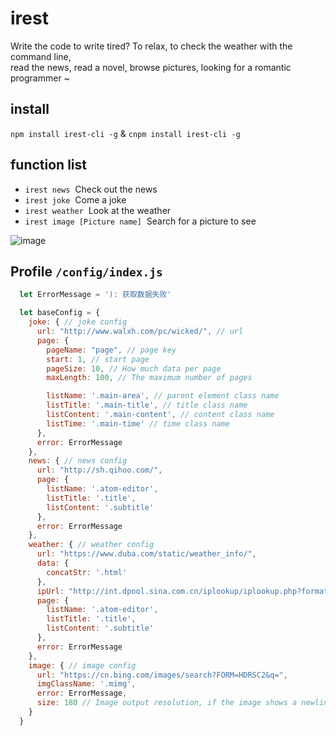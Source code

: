 # irest
Write the code to write tired? To relax, to check the weather with the command line,  
read the news, read a novel, browse pictures, looking for a romantic programmer ~

## install

`npm install irest-cli -g` & `cnpm install irest-cli -g`


## function list

* `irest news`  Check out the news
* `irest joke`  Come a joke
* `irest weather`  Look at the weather
* `irest image [Picture name]`  Search for a picture to see

  
  
![image](https://github.com/Jon-Millent/irest/blob/master/show01.gif?raw=true)

## Profile `/config/index.js`
```javascript
  let ErrorMessage = '): 获取数据失败'

  let baseConfig = {
    joke: { // joke config
      url: "http://www.walxh.com/pc/wicked/", // url
      page: {
        pageName: "page", // page key
        start: 1, // start page
        pageSize: 10, // How much data per page
        maxLength: 100, // The maximum number of pages

        listName: '.main-area', // parent element class name
        listTitle: '.main-title', // title class name
        listContent: '.main-content', // content class name
        listTime: '.main-time' // time class name
      },
      error: ErrorMessage
    },
    news: { // news config
      url: "http://sh.qihoo.com/",
      page: {
        listName: '.atom-editor',
        listTitle: '.title',
        listContent: '.subtitle'
      },
      error: ErrorMessage
    },
    weather: { // weather config
      url: "https://www.duba.com/static/weather_info/",
      data: {
        concatStr: '.html'
      },
      ipUrl: "http://int.dpool.sina.com.cn/iplookup/iplookup.php?format=json",
      page: {
        listName: '.atom-editor',
        listTitle: '.title',
        listContent: '.subtitle'
      },
      error: ErrorMessage
    },
    image: { // image config
      url: "https://cn.bing.com/images/search?FORM=HDRSC2&q=",
      imgClassName: '.mimg',
      error: ErrorMessage,
      size: 180 // Image output resolution, if the image shows a newline please modify this parameter to the appropriate value
    }
  }

```
